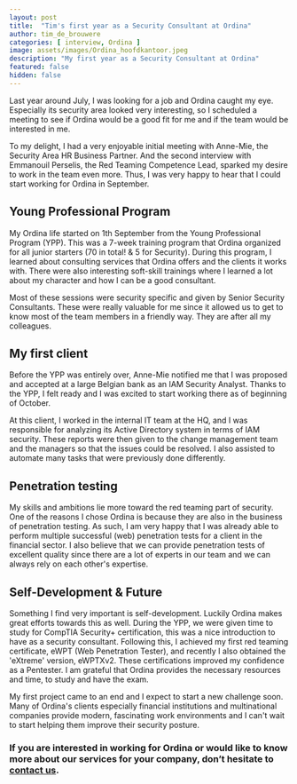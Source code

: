 ```yaml
---
layout: post
title:  "Tim's first year as a Security Consultant at Ordina"
author: tim_de_brouwere
categories: [ interview, Ordina ]
image: assets/images/Ordina_hoofdkantoor.jpeg
description: "My first year as a Security Consultant at Ordina"
featured: false
hidden: false
---
```


Last year around July, I was looking for a job and Ordina caught my eye. Especially its security area looked very interesting, so I scheduled a meeting to see if Ordina would be a good fit for me and if the team would be interested in me.

To my delight, I had a very enjoyable initial meeting with Anne-Mie, the Security Area HR Business Partner. And the second interview with Emmanouil Perselis, the Red Teaming Competence Lead, sparked my desire to work in the team even more. Thus, I was very happy to hear that I could start working for Ordina in September.

## Young Professional Program
My Ordina life started on 1th September from the Young Professional Program (YPP). This was a 7-week training program that Ordina organized for all junior starters (70 in total! & 5 for Security). During this program, I learned about consulting services that Ordina offers and the clients it works with. There were also interesting soft-skill trainings where I learned a lot about my character and how I can be a good consultant.

Most of these sessions were security specific and given by Senior Security Consultants. These were really valuable for me since it allowed us to get to know most of the team members in a friendly way. They are after all my colleagues.

## My first client
Before the YPP was entirely over, Anne-Mie notified me that I was proposed and accepted at a large Belgian bank as an IAM Security Analyst. Thanks to the YPP, I felt ready and I was excited to start working there as of beginning of October.

At this client, I worked in the internal IT team at the HQ, and I was responsible for analyzing its Active Directory system in terms of IAM security. These reports were then given to the change management team and the managers so that the issues could be resolved. I also assisted to automate many tasks that were previously done differently.

## Penetration testing
My skills and ambitions lie more toward the red teaming part of security. One of the reasons I chose Ordina is because they are also in the business of penetration testing. As such, I am very happy that I was already able to perform multiple successful (web) penetration tests for a client in the financial sector. I also believe that we can provide penetration tests of excellent quality since there are a lot of experts in our team and we can always rely on each other's expertise.

## Self-Development & Future
Something I find very important is self-development. Luckily Ordina makes great efforts towards this as well. During the YPP, we were given time to study for CompTIA Security+ certification, this was a nice introduction to have as a security consultant. Following this, I achieved my first red teaming certificate, eWPT (Web Penetration Tester), and recently I also obtained the 'eXtreme' version, eWPTXv2. These certifications improved my confidence as a Pentester. I am grateful that Ordina provides the necessary resources and time, to study and have the exam.

My first project came to an end and I expect to start a new challenge soon. Many of Ordina's clients especially financial institutions and multinational companies provide modern, fascinating work environments and I can't wait to start helping them improve their security posture.


### If you are interested in working for Ordina or would like to know more about our services for your company, don’t hesitate to [contact us](https://www.ordina.be/diensten/security-and-privacy/).